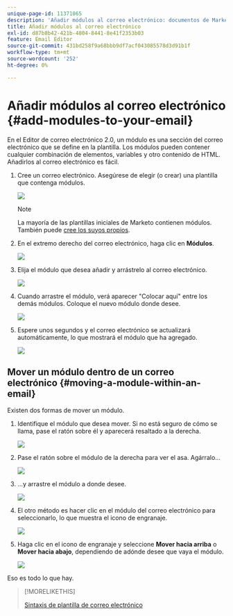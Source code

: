 ```yaml
---
unique-page-id: 11371065
description: 'Añadir módulos al correo electrónico: documentos de Marketo, documentación del producto'
title: Añadir módulos al correo electrónico
exl-id: d87b8b42-421b-4804-8441-8e41f2353b03
feature: Email Editor
source-git-commit: 431bd258f9a68bbb9df7acf043085578d3d91b1f
workflow-type: tm+mt
source-wordcount: '252'
ht-degree: 0%

---
```


# Añadir módulos al correo electrónico {#add-modules-to-your-email}

En el Editor de correo electrónico 2.0, un módulo es una sección del correo electrónico que se define en la plantilla. Los módulos pueden contener cualquier combinación de elementos, variables y otro contenido de HTML. Añadirlos al correo electrónico es fácil.

1. Cree un correo electrónico. Asegúrese de elegir (o crear) una plantilla que contenga módulos.

   ![](assets/one-1.png)

   >[!NOTE]
   >
   >La mayoría de las plantillas iniciales de Marketo contienen módulos. También puede [cree los suyos propios](/help/marketo/product-docs/email-marketing/general/email-editor-2/email-template-syntax.md#modules).

1. En el extremo derecho del correo electrónico, haga clic en **Módulos**.

   ![](assets/two-3.png)

1. Elija el módulo que desea añadir y arrástrelo al correo electrónico.

   ![](assets/three-3.png)

1. Cuando arrastre el módulo, verá aparecer &quot;Colocar aquí&quot; entre los demás módulos. Coloque el nuevo módulo donde desee.

   ![](assets/four-2.png)

1. Espere unos segundos y el correo electrónico se actualizará automáticamente, lo que mostrará el módulo que ha agregado.

   ![](assets/five-3.png)

## Mover un módulo dentro de un correo electrónico {#moving-a-module-within-an-email}

Existen dos formas de mover un módulo.

1. Identifique el módulo que desea mover. Si no está seguro de cómo se llama, pase el ratón sobre él y aparecerá resaltado a la derecha.

   ![](assets/six-2.png)

1. Pase el ratón sobre el módulo de la derecha para ver el asa. Agárralo...

   ![](assets/seven-2.png)

1. ...y arrastre el módulo a donde desee.

   ![](assets/eight-2.png)

1. El otro método es hacer clic en el módulo del correo electrónico para seleccionarlo, lo que muestra el icono de engranaje.

   ![](assets/nine-2.png)

1. Haga clic en el icono de engranaje y seleccione **Mover hacia arriba** o **Mover hacia abajo**, dependiendo de adónde desee que vaya el módulo.

   ![](assets/ten-2.png)

Eso es todo lo que hay.

>[!MORELIKETHIS]
>
>[Sintaxis de plantilla de correo electrónico](/help/marketo/product-docs/email-marketing/general/email-editor-2/email-template-syntax.md)
